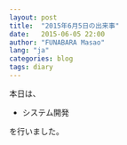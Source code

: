 ```yaml
---
layout: post
title:  "2015年6月5日の出来事"
date:   2015-06-05 22:00
author: "FUNABARA Masao"
lang: "ja"
categories: blog
tags: diary
---
```


本日は、

* システム開発

を行いました。
